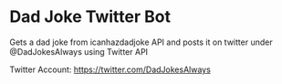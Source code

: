 # Dad Joke Twitter Bot
Gets a dad joke from icanhazdadjoke API and posts it on twitter under @DadJokesAlways using Twitter API

Twitter Account: https://twitter.com/DadJokesAlways

